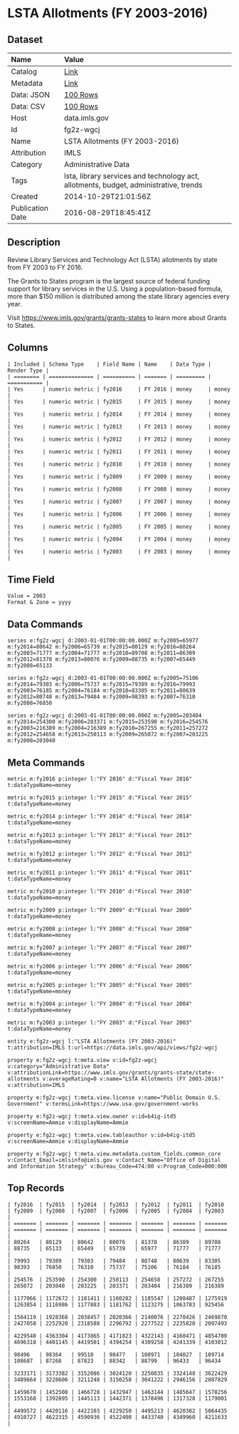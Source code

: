# LSTA Allotments (FY 2003-2016)

## Dataset

| Name | Value |
| :--- | :---- |
| Catalog | [Link](https://catalog.data.gov/dataset/lsta-allotments-fy-2003-2016) |
| Metadata | [Link](https://data.imls.gov/api/views/fg2z-wgcj) |
| Data: JSON | [100 Rows](https://data.imls.gov/api/views/fg2z-wgcj/rows.json?max_rows=100) |
| Data: CSV | [100 Rows](https://data.imls.gov/api/views/fg2z-wgcj/rows.csv?max_rows=100) |
| Host | data.imls.gov |
| Id | fg2z-wgcj |
| Name | LSTA Allotments (FY 2003-2016) |
| Attribution | IMLS |
| Category | Administrative Data |
| Tags | lsta, library services and technology act, allotments, budget, administrative, trends |
| Created | 2014-10-29T21:01:56Z |
| Publication Date | 2016-08-29T18:45:41Z |

## Description

Review Library Services and Technology Act (LSTA) allotments by state from FY 2003 to FY 2016.

The Grants to States program is the largest source of federal funding support for library services in the U.S. Using a population-based formula, more than $150 million is distributed among the state library agencies every year. 

Visit https://www.imls.gov/grants/grants-states to learn more about Grants to States.

## Columns

```ls
| Included | Schema Type    | Field Name | Name    | Data Type | Render Type |
| ======== | ============== | ========== | ======= | ========= | =========== |
| Yes      | numeric metric | fy2016     | FY 2016 | money     | money       |
| Yes      | numeric metric | fy2015     | FY 2015 | money     | money       |
| Yes      | numeric metric | fy2014     | FY 2014 | money     | money       |
| Yes      | numeric metric | fy2013     | FY 2013 | money     | money       |
| Yes      | numeric metric | fy2012     | FY 2012 | money     | money       |
| Yes      | numeric metric | fy2011     | FY 2011 | money     | money       |
| Yes      | numeric metric | fy2010     | FY 2010 | money     | money       |
| Yes      | numeric metric | fy2009     | FY 2009 | money     | money       |
| Yes      | numeric metric | fy2008     | FY 2008 | money     | money       |
| Yes      | numeric metric | fy2007     | FY 2007 | money     | money       |
| Yes      | numeric metric | fy2006     | FY 2006 | money     | money       |
| Yes      | numeric metric | fy2005     | FY 2005 | money     | money       |
| Yes      | numeric metric | fy2004     | FY 2004 | money     | money       |
| Yes      | numeric metric | fy2003     | FY 2003 | money     | money       |
```

## Time Field

```ls
Value = 2003
Format & Zone = yyyy
```

## Data Commands

```ls
series e:fg2z-wgcj d:2003-01-01T00:00:00.000Z m:fy2005=65977 m:fy2014=80642 m:fy2006=65739 m:fy2015=80129 m:fy2016=80264 m:fy2003=71777 m:fy2004=71777 m:fy2010=89708 m:fy2011=86309 m:fy2012=81378 m:fy2013=80076 m:fy2009=88735 m:fy2007=65449 m:fy2008=65133

series e:fg2z-wgcj d:2003-01-01T00:00:00.000Z m:fy2005=75106 m:fy2014=79303 m:fy2006=75737 m:fy2015=79389 m:fy2016=79993 m:fy2003=76185 m:fy2004=76184 m:fy2010=83305 m:fy2011=80639 m:fy2012=80748 m:fy2013=79484 m:fy2009=98393 m:fy2007=76310 m:fy2008=76850

series e:fg2z-wgcj d:2003-01-01T00:00:00.000Z m:fy2005=203404 m:fy2014=254300 m:fy2006=203371 m:fy2015=253590 m:fy2016=254576 m:fy2003=216389 m:fy2004=216389 m:fy2010=267255 m:fy2011=257272 m:fy2012=254658 m:fy2013=250113 m:fy2009=265072 m:fy2007=203225 m:fy2008=203040
```

## Meta Commands

```ls
metric m:fy2016 p:integer l:"FY 2016" d:"Fiscal Year 2016" t:dataTypeName=money

metric m:fy2015 p:integer l:"FY 2015" d:"Fiscal Year 2015" t:dataTypeName=money

metric m:fy2014 p:integer l:"FY 2014" d:"Fiscal Year 2014" t:dataTypeName=money

metric m:fy2013 p:integer l:"FY 2013" d:"Fiscal Year 2013" t:dataTypeName=money

metric m:fy2012 p:integer l:"FY 2012" d:"Fiscal Year 2012" t:dataTypeName=money

metric m:fy2011 p:integer l:"FY 2011" d:"Fiscal Year 2011" t:dataTypeName=money

metric m:fy2010 p:integer l:"FY 2010" d:"Fiscal Year 2010" t:dataTypeName=money

metric m:fy2009 p:integer l:"FY 2009" d:"Fiscal Year 2009" t:dataTypeName=money

metric m:fy2008 p:integer l:"FY 2008" d:"Fiscal Year 2008" t:dataTypeName=money

metric m:fy2007 p:integer l:"FY 2007" d:"Fiscal Year 2007" t:dataTypeName=money

metric m:fy2006 p:integer l:"FY 2006" d:"Fiscal Year 2006" t:dataTypeName=money

metric m:fy2005 p:integer l:"FY 2005" d:"Fiscal Year 2005" t:dataTypeName=money

metric m:fy2004 p:integer l:"FY 2004" d:"Fiscal Year 2004" t:dataTypeName=money

metric m:fy2003 p:integer l:"FY 2003" d:"Fiscal Year 2003" t:dataTypeName=money

entity e:fg2z-wgcj l:"LSTA Allotments (FY 2003-2016)" t:attribution=IMLS t:url=https://data.imls.gov/api/views/fg2z-wgcj

property e:fg2z-wgcj t:meta.view v:id=fg2z-wgcj v:category="Administrative Data" v:attributionLink=https://www.imls.gov/grants/grants-state/state-allotments v:averageRating=0 v:name="LSTA Allotments (FY 2003-2016)" v:attribution=IMLS

property e:fg2z-wgcj t:meta.view.license v:name="Public Domain U.S. Government" v:termsLink=https://www.usa.gov/government-works

property e:fg2z-wgcj t:meta.view.owner v:id=b4ig-itd5 v:screenName=Ammie v:displayName=Ammie

property e:fg2z-wgcj t:meta.view.tableauthor v:id=b4ig-itd5 v:screenName=Ammie v:displayName=Ammie

property e:fg2z-wgcj t:meta.view.metadata.custom_fields.common_core v:Contact_Email=imlsinfo@imls.gov v:Contact_Name="Office of Digital and Information Strategy" v:Bureau_Code=474:00 v:Program_Code=000:000
```

## Top Records

```ls
| fy2016  | fy2015  | fy2014  | fy2013  | fy2012  | fy2011  | fy2010  | fy2009  | fy2008  | fy2007  | fy2006  | fy2005  | fy2004  | fy2003  | 
| ======= | ======= | ======= | ======= | ======= | ======= | ======= | ======= | ======= | ======= | ======= | ======= | ======= | ======= | 
| 80264   | 80129   | 80642   | 80076   | 81378   | 86309   | 89708   | 88735   | 65133   | 65449   | 65739   | 65977   | 71777   | 71777   | 
| 79993   | 79389   | 79303   | 79484   | 80748   | 80639   | 83305   | 98393   | 76850   | 76310   | 75737   | 75106   | 76184   | 76185   | 
| 254576  | 253590  | 254300  | 250113  | 254658  | 257272  | 267255  | 265072  | 203040  | 203225  | 203371  | 203404  | 216389  | 216389  | 
| 1177066 | 1172672 | 1181411 | 1160282 | 1185547 | 1208487 | 1275919 | 1263854 | 1116986 | 1177883 | 1181762 | 1123275 | 1063783 | 925456  | 
| 1564119 | 1928368 | 2038457 | 2020366 | 2140076 | 2270426 | 2469870 | 2427058 | 2252920 | 2318588 | 2296792 | 2277522 | 2235820 | 2097493 | 
| 4229540 | 4363304 | 4173865 | 4171823 | 4322143 | 4160471 | 4854700 | 4696318 | 4401145 | 4419501 | 4394254 | 4309258 | 4241339 | 4103012 | 
| 98496   | 98364   | 99510   | 98477   | 100971  | 104027  | 109714  | 108687  | 87268   | 87823   | 88342   | 88799   | 96433   | 96434   | 
| 3233171 | 3173382 | 3152086 | 3024120 | 3250835 | 3324148 | 3622429 | 3489664 | 3228606 | 3211248 | 3150258 | 3041222 | 2946156 | 2807829 | 
| 1459670 | 1452508 | 1466728 | 1432947 | 1463144 | 1485647 | 1578256 | 1553168 | 1392895 | 1445113 | 1442371 | 1378496 | 1317328 | 1179001 | 
| 4499572 | 4420116 | 4422103 | 4229250 | 4495213 | 4620382 | 5064435 | 4910727 | 4622315 | 4590936 | 4522400 | 4433740 | 4349960 | 4211633 | 
```